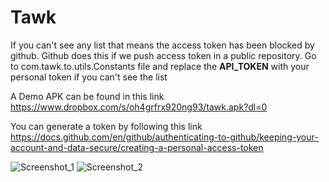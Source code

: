# Tawk
If you can't see any list that means the access token has been blocked by github. Github does this if we push access token in a public repository.
Go to com.tawk.to.utils.Constants file and replace the **API_TOKEN** with your personal token if you can't see the list

A Demo APK can be found in this link
https://www.dropbox.com/s/oh4grfrx920ng93/tawk.apk?dl=0
 


You can generate a token by following this link
https://docs.github.com/en/github/authenticating-to-github/keeping-your-account-and-data-secure/creating-a-personal-access-token

![Screenshot_1](https://user-images.githubusercontent.com/8910479/127963408-63542475-8c29-4274-b963-8013f552d6ec.jpg)
![Screenshot_2](https://user-images.githubusercontent.com/8910479/127963421-a0a6c9a0-d3dc-4893-9cad-1bf054806ada.jpg)
